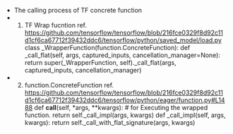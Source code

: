 * The calling process of TF concrete function
* 1. TF Wrap fucntion
ref. https://github.com/tensorflow/tensorflow/blob/216fce0329f8d92c11d1cf6ca67712f39432ddc6/tensorflow/python/saved_model/load.py
class _WrapperFunction(function.ConcreteFunction):
	def _call_flat(self, args, captured_inputs, cancellation_manager=None):
    					return super(_WrapperFunction, self)._call_flat(args, captured_inputs,
                                                    cancellation_manager)
* 2. function.ConcreteFunction
ref. https://github.com/tensorflow/tensorflow/blob/216fce0329f8d92c11d1cf6ca67712f39432ddc6/tensorflow/python/eager/function.py#L1488
	def __call__(self, *args, **kwargs):  # for Executing the wrapped function.
      		return self._call_impl(args, kwargs)
  	def _call_impl(self, args, kwargs):
      		return self._call_with_flat_signature(args, kwargs)
